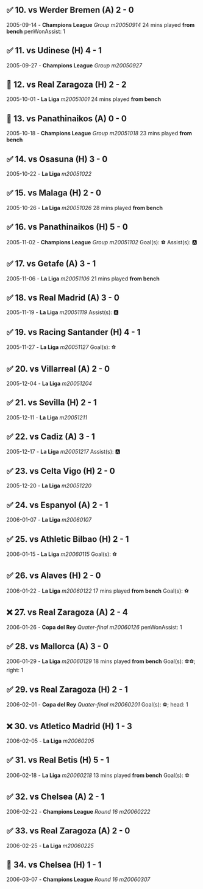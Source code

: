 ##  ✅ 10. vs Werder Bremen (A) 2 - 0
2005-09-14 - **Champions League** *Group* *m20050914*
24 mins played **from bench**
penWonAssist: 1

##  ✅ 11. vs Udinese (H) 4 - 1
2005-09-27 - **Champions League** *Group* *m20050927*

##  🤝 12. vs Real Zaragoza (H) 2 - 2
2005-10-01 - **La Liga**  *m20051001*
24 mins played **from bench**

##  🤝 13. vs Panathinaikos (A) 0 - 0
2005-10-18 - **Champions League** *Group* *m20051018*
23 mins played **from bench**

##  ✅ 14. vs Osasuna (H) 3 - 0
2005-10-22 - **La Liga**  *m20051022*

##  ✅ 15. vs Malaga (H) 2 - 0
2005-10-26 - **La Liga**  *m20051026*
28 mins played **from bench**

##  ✅ 16. vs Panathinaikos (H) 5 - 0
2005-11-02 - **Champions League** *Group* *m20051102*
Goal(s): ⚽
Assist(s): 🅰️

##  ✅ 17. vs Getafe (A) 3 - 1
2005-11-06 - **La Liga**  *m20051106*
21 mins played **from bench**

##  ✅ 18. vs Real Madrid (A) 3 - 0
2005-11-19 - **La Liga**  *m20051119*
Assist(s): 🅰️

##  ✅ 19. vs Racing Santander (H) 4 - 1
2005-11-27 - **La Liga**  *m20051127*
Goal(s): ⚽

##  ✅ 20. vs Villarreal (A) 2 - 0
2005-12-04 - **La Liga**  *m20051204*

##  ✅ 21. vs Sevilla (H) 2 - 1
2005-12-11 - **La Liga**  *m20051211*

##  ✅ 22. vs Cadiz (A) 3 - 1
2005-12-17 - **La Liga**  *m20051217*
Assist(s): 🅰️

##  ✅ 23. vs Celta Vigo (H) 2 - 0
2005-12-20 - **La Liga**  *m20051220*

##  ✅ 24. vs Espanyol (A) 2 - 1
2006-01-07 - **La Liga**  *m20060107*

##  ✅ 25. vs Athletic Bilbao (H) 2 - 1
2006-01-15 - **La Liga**  *m20060115*
Goal(s): ⚽

##  ✅ 26. vs Alaves (H) 2 - 0
2006-01-22 - **La Liga**  *m20060122*
17 mins played **from bench**
Goal(s): ⚽

##  ❌ 27. vs Real Zaragoza (A) 2 - 4
2006-01-26 - **Copa del Rey** *Quater-final* *m20060126*
penWonAssist: 1

##  ✅ 28. vs Mallorca (A) 3 - 0
2006-01-29 - **La Liga**  *m20060129*
18 mins played **from bench**
Goal(s): ⚽⚽; right: 1

##  ✅ 29. vs Real Zaragoza (H) 2 - 1
2006-02-01 - **Copa del Rey** *Quater-final* *m20060201*
Goal(s): ⚽; head: 1

##  ❌ 30. vs Atletico Madrid (H) 1 - 3
2006-02-05 - **La Liga**  *m20060205*

##  ✅ 31. vs Real Betis (H) 5 - 1
2006-02-18 - **La Liga**  *m20060218*
13 mins played **from bench**
Goal(s): ⚽

##  ✅ 32. vs Chelsea (A) 2 - 1
2006-02-22 - **Champions League** *Round 16* *m20060222*

##  ✅ 33. vs Real Zaragoza (A) 2 - 0
2006-02-25 - **La Liga**  *m20060225*

##  🤝 34. vs Chelsea (H) 1 - 1
2006-03-07 - **Champions League** *Round 16* *m20060307*